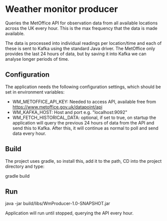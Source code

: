 # Weather monitor producer

Queries the MetOffice API for observation data from all available locations across the UK every hour. This is the max frequency that the data is made available. 

The data is processed into individual readings per location/time and each of these is sent to Kafka using the standard Java driver. The MetOffice only provides the last 24 hours of data, but by saving it into Kafka we can analyse longer periods of time. 

## Configuration

The application needs the following configuration settings, which should be set in environment variables:

 - WM_METOFFICE_API_KEY: Needed to access API, available free from https://www.metoffice.gov.uk/datapoint/api
 - WM_KAFKA_HOST: Host and port e.g. "localhost:9092"
 - WM_FETCH_HISTORICAL_DATA: optional, if set to true, on startup the application will query the previous 24 hours of data from the API and send this to Kafka. After this, it will continue as normal to poll and send data every hour.
 
## Build

The project uses gradle, so install this, add it to the path, CD into the project directory and type:

gradle build

## Run

java -jar build/libs/WmProducer-1.0-SNAPSHOT.jar

Application will run until stopped, querying the API every hour. 

